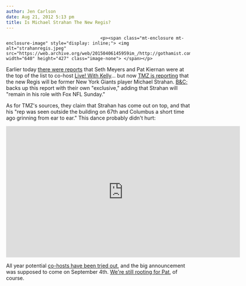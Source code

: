 ```yaml
---
author: Jen Carlson
date: Aug 21, 2012 5:13 pm
title: Is Michael Strahan The New Regis?
---
```


	
										<p><span class="mt-enclosure mt-enclosure-image" style="display: inline;"> <img alt="strahanregis.jpeg" src="https://web.archive.org/web/20150406145959im_/http://gothamist.com/attachments/arts_jen/strahanregis.jpeg" width="640" height="427" class="image-none"> </span></p>

<p>Earlier today <a href="https://web.archive.org/web/20150406145959/http://www.showbiz411.com/2012/08/20/seth-meyers-still-in-lead-to-co-host-with-kelly-ripa-pat-kiernan-secondhe">there were reports</a> that Seth Meyers and Pat Kiernan were at the top of the list to co-host <a href="https://web.archive.org/web/20150406145959/http://gothamist.com/tags/livewithkelly">Live! With Kelly</a>... but now <a href="https://web.archive.org/web/20150406145959/http://www.tmz.com/2012/08/21/abc-staffers-michael-strahan-kelly-ripa-co-host-live-abc/">TMZ is reporting</a> that the new Regis will be former New York Giants player Michael Strahan. <a href="https://web.archive.org/web/20150406145959/http://www.broadcastingcable.com/article/488733-Exclusive_Michael_Strahan_to_Be_Named_Cohost_of_Live_Alongside_Kelly_Ripa.php">B&amp;C;</a> backs up this report with their own &quot;exclusive,&quot; adding that Strahan will &quot;remain in his role with Fox NFL Sunday.&quot;</p>

<p>As for TMZ&apos;s sources, they claim that Strahan has come out on top, and that his &quot;rep was seen outside the building on 67th and Columbus a short time ago grinning from ear to ear.&quot; This dance probably didn&apos;t hurt: </p>

<p><iframe width="640" height="360" src="https://web.archive.org/web/20150406145959if_/http://www.youtube-nocookie.com/embed/U90GnD0NraI" frameborder="0" allowfullscreen></iframe></p>

<p>All year potential <a href="https://web.archive.org/web/20150406145959/http://gothamist.com/2012/07/05/seth_meyers_josh_groban_amongst_top.php">co-hosts have been tried out</a>, and the big announcement was supposed to come on September 4th. <a href="https://web.archive.org/web/20150406145959/http://gothamist.com/2012/03/07/pat_kiernans_dreams_come_true_on_li.php#photo-1">We&apos;re still rooting for Pat</a>, of course.</p>					
										
									
				